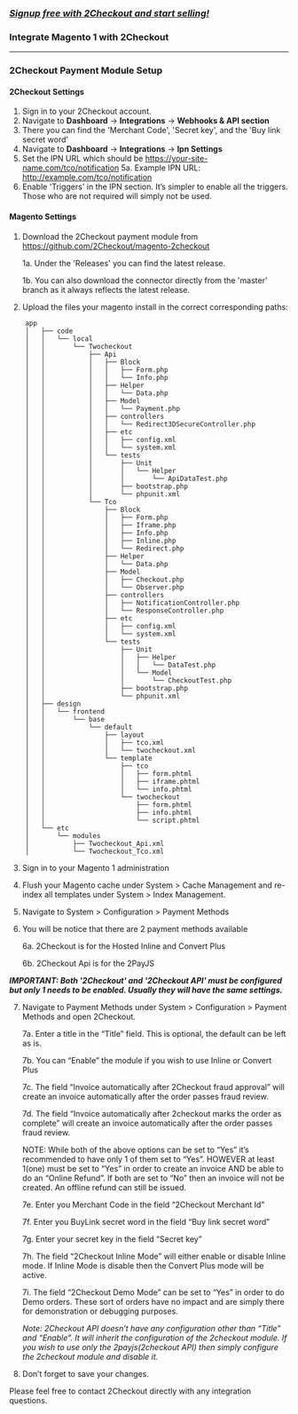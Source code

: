 ### _[Signup free with 2Checkout and start selling!](https://www.2checkout.com/signup)_

### Integrate Magento 1 with 2Checkout
----------------------------------------

### 2Checkout Payment Module Setup

#### 2Checkout Settings

1. Sign in to your 2Checkout account.
2. Navigate to **Dashboard** → **Integrations** → **Webhooks & API section**
3. There you can find the 'Merchant Code', 'Secret key', and the 'Buy link secret word'
4. Navigate to **Dashboard** → **Integrations** → **Ipn Settings**
5. Set the IPN URL which should be https://your-site-name.com/tco/notification
        5a. Example IPN URL: http://example.com/tco/notification
6. Enable 'Triggers' in the IPN section. It’s simpler to enable all the triggers. Those who are not required will simply not be used.

#### Magento Settings

1. Download the 2Checkout payment module from https://github.com/2Checkout/magento-2checkout
        
    1a. Under the 'Releases' you can find the latest release.
        
    1b. You can also download the connector directly from the 'master' branch as it always reflects the latest release.
2. Upload the files your magento install in the correct corresponding paths:

```
    app
    │   ├── code
    │   │   └── local
    │   │       └── Twocheckout
    │   │           ├── Api
    │   │           │   ├── Block
    │   │           │   │   ├── Form.php
    │   │           │   │   └── Info.php
    │   │           │   ├── Helper
    │   │           │   │   └── Data.php
    │   │           │   ├── Model
    │   │           │   │   └── Payment.php
    │   │           │   ├── controllers
    │   │           │   │   └── Redirect3DSecureController.php
    │   │           │   ├── etc
    │   │           │   │   ├── config.xml
    │   │           │   │   └── system.xml
    │   │           │   └── tests
    │   │           │       ├── Unit
    │   │           │       │   └── Helper
    │   │           │       │       └── ApiDataTest.php
    │   │           │       ├── bootstrap.php
    │   │           │       └── phpunit.xml
    │   │           └── Tco
    │   │               ├── Block
    │   │               │   ├── Form.php
    │   │               │   ├── Iframe.php
    │   │               │   ├── Info.php
    │   │               │   ├── Inline.php
    │   │               │   └── Redirect.php
    │   │               ├── Helper
    │   │               │   └── Data.php
    │   │               ├── Model
    │   │               │   ├── Checkout.php
    │   │               │   └── Observer.php
    │   │               ├── controllers
    │   │               │   ├── NotificationController.php
    │   │               │   └── ResponseController.php
    │   │               ├── etc
    │   │               │   ├── config.xml
    │   │               │   └── system.xml
    │   │               └── tests
    │   │                   ├── Unit
    │   │                   │   ├── Helper
    │   │                   │   │   └── DataTest.php
    │   │                   │   └── Model
    │   │                   │       └── CheckoutTest.php
    │   │                   ├── bootstrap.php
    │   │                   └── phpunit.xml
    │   ├── design
    │   │   └── frontend
    │   │       └── base
    │   │           └── default
    │   │               ├── layout
    │   │               │   ├── tco.xml
    │   │               │   └── twocheckout.xml
    │   │               └── template
    │   │                   ├── tco
    │   │                   │   ├── form.phtml
    │   │                   │   ├── iframe.phtml
    │   │                   │   └── info.phtml
    │   │                   └── twocheckout
    │   │                       ├── form.phtml
    │   │                       ├── info.phtml
    │   │                       └── script.phtml
    │   └── etc
    │       └── modules
    │           ├── Twocheckout_Api.xml
    │           └── Twocheckout_Tco.xml
```

3. Sign in to your Magento 1 administration
4. Flush your Magento cache under System > Cache Management and re-index all templates under System > Index Management.
5. Navigate to System > Configuration > Payment Methods 
6. You will be notice that there are 2 payment methods available
    
    6a. 2Checkout is for the Hosted Inline and Convert Plus
    
    6b. 2Checkout Api is for the 2PayJS

_**IMPORTANT: Both '2Checkout' and '2Checkout API' must be configured but only 1 needs to be enabled. Usually they will have the same settings.**_

7. Navigate to Payment Methods under System > Configuration > Payment Methods and open 2Checkout.
    
    7a. Enter a title in the “Title” field. This is optional, the default can be left as is.
    
    7b. You can “Enable” the module if you wish to use Inline or Convert Plus
    
    7c. The field “Invoice automatically after 2Checkout fraud approval” will create an invoice automatically after the order passes fraud review.
    
    7d. The field “Invoice automatically after 2checkout marks the order as complete” will create an invoice automatically after the order passes fraud review.

    NOTE: While both of the above options can be set to “Yes” it’s recommended to have only 1 of them set to “Yes”. 
    HOWEVER at least 1(one) must be set to “Yes” in order to create an invoice AND be able to do an “Online Refund”. If both are set to “No” then an invoice will not be created. An offline refund can still be issued.
    
    7e. Enter you Merchant Code in the field “2Checkout Merchant Id”
    
    7f. Enter you BuyLink secret word in the field “Buy link secret word”
    
    7g. Enter your secret key in the field “Secret key”
    
    7h. The field “2Checkout Inline Mode” will either enable or disable Inline mode. If Inline Mode is disable then the Convert Plus mode will be active.
    
    7i. The field “2Checkout Demo Mode” can be set to “Yes” in order to do Demo orders. These sort of orders have no impact and are simply there for demonstration or debugging purposes.
    
    _Note: 2Checkout API doesn’t have any configuration other than “Title” and “Enable”. It will inherit the configuration of the 2checkout module. If you wish to use only the 2payjs(2checkout API) then simply configure the 2checkout module and disable it._

8. Don’t forget to save your changes.

Please feel free to contact 2Checkout directly with any integration questions.
